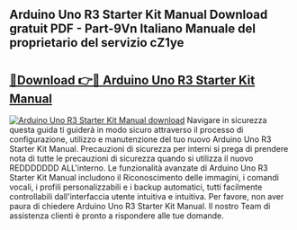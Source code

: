 ## Arduino Uno R3 Starter Kit Manual Download gratuit PDF - Part-9Vn Italiano Manuale del proprietario del servizio cZ1ye

# <h2><a href="http://dfabil.blite.top/?on=Arduino+Uno+R3+Starter+Kit+Manual">🔗Download 👉🔴 Arduino Uno R3 Starter Kit Manual</a></h2>

[![Arduino Uno R3 Starter Kit Manual download](https://i.imgur.com/lujVjoI.png)](http://dfabil.blite.top/?on=Arduino+Uno+R3+Starter+Kit+Manual)
Navigare in sicurezza questa guida ti guiderà in modo sicuro attraverso il processo di configurazione, utilizzo e manutenzione del tuo nuovo Arduino Uno R3 Starter Kit Manual. Precauzioni di sicurezza per interni si prega di prendere nota di tutte le precauzioni di sicurezza quando si utilizza il nuovo REDDDDDDD ALL'interno. Le funzionalità avanzate di Arduino Uno R3 Starter Kit Manual includono il Riconoscimento delle immagini, i comandi vocali, i profili personalizzabili e i backup automatici, tutti facilmente controllabili dall'interfaccia utente intuitiva e intuitiva. Per favore, non aver paura di chiedere Arduino Uno R3 Starter Kit Manual. Il nostro Team di assistenza clienti è pronto a rispondere alle tue domande.
